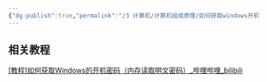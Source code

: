 ```yaml
---
{"dg-publish":true,"permalink":"/3 计算机/计算机组成原理/如何获取windows开机密码？/","title":"如何获取windows开机密码？"}
---
```



## 相关教程
[[教程]如何获取Windows的开机密码（内存读取明文密码）\_哔哩哔哩\_bilibili](https://www.bilibili.com/video/BV1su411n7u2/?buvid=XY630CE669F34078F341989B1EE06E60B0127&is_story_h5=false&mid=g8UDjEqHIS5oCexxb9oAEQ%3D%3D&p=1&plat_id=116&share_from=ugc&share_medium=android&share_plat=android&share_session_id=fda5e6a1-1aa7-4b4a-a6bc-e2b60cb652e2&share_source=COPY&share_tag=s_i&timestamp=1692506730&unique_k=1UEVLdm&up_id=667716368)